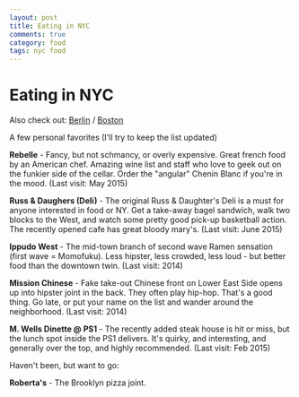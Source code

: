 ```yaml
---
layout: post
title: Eating in NYC
comments: true
category: food
tags: nyc food
---
```

# Eating in NYC

Also check out: [Berlin](http://1l2p.net/2014/06/06/Eating-in-Berlin.html) /  [Boston](/2014/07/29/Boston-Tips.html)

A few personal favorites (I'll try to keep the list updated)

**Rebelle** - Fancy, but not schmancy, or overly expensive. Great french food by an American chef. Amazing wine list and staff who love to geek out on the funkier side of the cellar. Order the "angular" Chenin Blanc if you're in the mood. (Last visit: May 2015)

**Russ & Daughers (Deli)** - The original Russ & Daughter's Deli is a must for anyone interested in food or NY. Get a take-away bagel sandwich, walk two blocks to the West, and watch some pretty good pick-up basketball action. The recently opened cafe has great bloody mary's. (Last visit: June 2015)

**Ippudo West** - The mid-town branch of second wave Ramen sensation (first wave = Momofuku). Less hipster, less crowded, less loud - but better food than the downtown twin. (Last visit: 2014)

**Mission Chinese** - Fake take-out Chinese front on Lower East Side opens up into hipster joint in the back. They often play hip-hop. That's a good thing. Go late, or put your name on the list and wander around the neighborhood. (Last visit: 2014)

**M. Wells Dinette @ PS1** - The recently added steak house is hit or miss, but the lunch spot inside the PS1 delivers. It's quirky, and interesting, and generally over the top, and highly recommended. (Last visit: Feb 2015)

Haven't been, but want to go:

**Roberta's** - The Brooklyn pizza joint.

